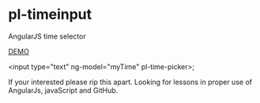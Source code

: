 pl-timeinput
============

AngularJS time selector


<a href="https://github.com/randallmeeker/pl-input-time">DEMO</a>

&lt;input type=&quot;text&quot; ng-model=&quot;myTime&quot; pl-time-picker&gt;;

If your interested please rip this apart. Looking for lessons in proper use of AngularJs, javaScript and GitHub.